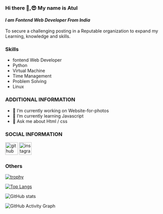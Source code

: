 ### Hi there 👋,😎 **My name is Atul**
#### *I am Fontend Web Developer From India*
To secure a challenging posting in a Reputable organization to expand my Learning, knowledge and skills.

### **Skills**
<ul>
  <li>fontend Web Developer</li>
  <li>Python</li>
  <li>Virtual Machine</li>
  <li>Time Management</li>
  <li>Problem Solving</li>
  <li>Linux</li>
 </ul>

### **ADDITIONAL INFORMATION**
- 🔭 I’m currently working on Website-for-photos 
- 🌱 I’m currently learning Javascript 
- 💬 Ask me about Html / css 

### **SOCIAL INFORMATION**
[<img src='https://cdn.jsdelivr.net/npm/simple-icons@3.0.1/icons/github.svg' alt='github' height='40'>](https://github.com/Atul22g)  [<img src='https://cdn.jsdelivr.net/npm/simple-icons@3.0.1/icons/instagram.svg' alt='instagram' height='40'>](https://www.instagram.com/atul_.8570/)  


### **Others**
[![trophy](https://github-profile-trophy.vercel.app/?username=Atul22g)](https://github.com/ryo-ma/github-profile-trophy)

[![Top Langs](https://github-readme-stats.vercel.app/api/top-langs/?username=Atul22g)](https://github.com/anuraghazra/github-readme-stats)

![GitHub stats](https://github-readme-stats.vercel.app/api?username=Atul22g&show_icons=true)  

![GitHub Activity Graph](https://activity-graph.herokuapp.com/graph?username=Atul22g)  

